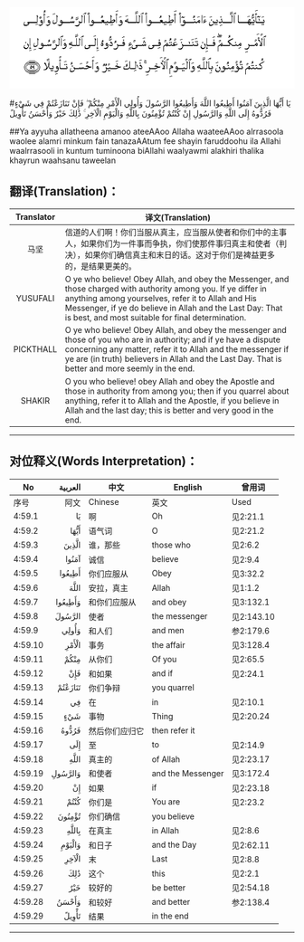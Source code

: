 ![004:059](images/004_059.gif)

#يَا أَيُّهَا الَّذِينَ آمَنُوا أَطِيعُوا اللَّهَ وَأَطِيعُوا الرَّسُولَ وَأُولِي الْأَمْرِ مِنْكُمْ ۖ فَإِنْ تَنَازَعْتُمْ فِي شَيْءٍ فَرُدُّوهُ إِلَى اللَّهِ وَالرَّسُولِ إِنْ كُنْتُمْ تُؤْمِنُونَ بِاللَّهِ وَالْيَوْمِ الْآخِرِ ۚ ذَٰلِكَ خَيْرٌ وَأَحْسَنُ تَأْوِيلً 

##Ya ayyuha allatheena amanoo ateeAAoo Allaha waateeAAoo alrrasoola waolee alamri minkum fain tanazaAAtum fee shayin faruddoohu ila Allahi waalrrasooli in kuntum tuminoona biAllahi waalyawmi alakhiri thalika khayrun waahsanu taweelan 

## 翻译(Translation)：

| Translator | 译文(Translation)                                            |
| :--------: | ------------------------------------------------------------ |
|    马坚    | 信道的人们啊！你们当服从真主，应当服从使者和你们中的主事人，如果你们为一件事而争执，你们使那件事归真主和使者（判决），如果你们确信真主和末日的话。这对于你们是裨益更多的，是结果更美的。 |
|  YUSUFALI  | O ye who believe! Obey Allah, and obey the Messenger, and those charged with authority among you. If ye differ in anything among yourselves, refer it to Allah and His Messenger, if ye do believe in Allah and the Last Day: That is best, and most suitable for final determination. |
| PICKTHALL  | O ye who believe! Obey Allah, and obey the messenger and those of you who are in authority; and if ye have a dispute concerning any matter, refer it to Allah and the messenger if ye are (in truth) believers in Allah and the Last Day. That is better and more seemly in the end. |
|   SHAKIR   | O you who believe! obey Allah and obey the Apostle and those in authority from among you; then if you quarrel about anything, refer it to Allah and the Apostle, if you believe in Allah and the last day; this is better and very good in the end. |

---

## 对位释义(Words Interpretation)：

| No   | العربية | 中文    | English | 曾用词 |
| ---- | ------: | ------- | ------- | ------ |
| 序号 |    阿文 | Chinese | 英文    | Used   |
| 4:59.1  | يَا      | 啊             | Oh                | 见2:21.1   |
| 4:59.2  | أَيُّهَا    | 语气词         | O                 | 见2:21.2   |
| 4:59.3  | الَّذِينَ   | 谁，那些       | those who         | 见2:6.2    |
| 4:59.4  | آمَنُوا   | 诚信           | believe           | 见2:9.4    |
| 4:59.5  | أَطِيعُوا  | 你们应服从     | Obey              | 见3:32.2   |
| 4:59.6  | اللَّهَ    | 安拉，真主     | Allah             | 见1:1.2    |
| 4:59.7  | وَأَطِيعُوا | 和你们应服从   | and obey          | 见3:132.1  |
| 4:59.8  | الرَّسُولَ  | 使者           | the messenger     | 见2:143.10 |
| 4:59.9  | وَأُولِي   | 和人们         | and men           | 参2:179.6  |
| 4:59.10 | الْأَمْرِ   | 事务           | the affair        | 见3:128.4  |
| 4:59.11 | مِنْكُمْ    | 从你们         | Of you            | 见2:65.5   |
| 4:59.12 | فَإِنْ     | 和如果         | and if            | 见2:24.1   |
| 4:59.13 | تَنَازَعْتُمْ | 你们争辩       | you quarrel       |            |
| 4:59.14 | فِي      | 在             | in                | 见2:10.1   |
| 4:59.15 | شَيْءٍ     | 事物           | Thing             | 见2:20.24  |
| 4:59.16 | فَرُدُّوهُ   | 然后你们应归它 | then refer it     |            |
| 4:59.17 | إِلَى     | 至             | to                | 见2:14.9   |
| 4:59.18 | اللَّهِ    | 真主的         | of Allah          | 见2:23.17  |
| 4:59.19 | وَالرَّسُولِ | 和使者         | and the Messenger | 见3:172.4  |
| 4:59.20 | إِنْ      | 如果           | if                | 见2:23.18  |
| 4:59.21 | كُنْتُمْ    | 你们是         | You are           | 见2:23.2   |
| 4:59.22 | تُؤْمِنُونَ  | 你们确信       | you believe       |            |
| 4:59.23 | بِاللَّهِ   | 在真主         | in Allah          | 见2:8.6    |
| 4:59.24 | وَالْيَوْمِ  | 和日子         | and the Day       | 见2:62.11  |
| 4:59.25 | الْآخِرِ   | 末             | Last              | 见2:8.8    |
| 4:59.26 | ذَٰلِكَ     | 这个           | this              | 见2:2.1    |
| 4:59.27 | خَيْرٌ     | 较好的         | be better         | 见2:54.18  |
| 4:59.28 | وَأَحْسَنُ   | 和较好         | and better        | 参2:138.4  |
| 4:59.29 | تَأْوِيلً   | 结果           | in the end        |            |

---
